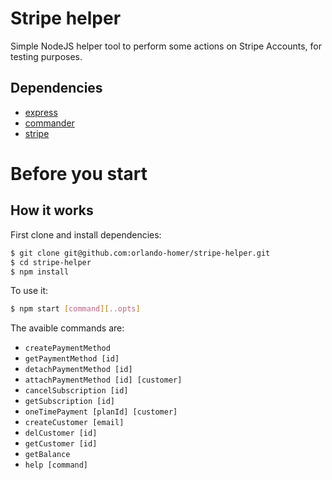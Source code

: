 # Stripe helper 

Simple NodeJS helper tool to perform some actions on Stripe Accounts, for testing purposes.

## Dependencies 

- [express](https://www.npmjs.com/package/express)
- [commander](https://www.npmjs.com/package/commander)
- [stripe](https://stripe.com/docs/api)

# Before you start 

## How it works

First clone and install dependencies:

```sh
$ git clone git@github.com:orlando-homer/stripe-helper.git
$ cd stripe-helper
$ npm install
```

To use it:

```sh
$ npm start [command][..opts]
```

The avaible commands are:

- `createPaymentMethod`
- `getPaymentMethod [id]`
- `detachPaymentMethod [id]`
- `attachPaymentMethod [id] [customer]`
- `cancelSubscription [id]`
- `getSubscription [id]`
- `oneTimePayment [planId] [customer]`
- `createCustomer [email]`
- `delCustomer [id]`
- `getCustomer [id]`
- `getBalance`
- `help [command]`
